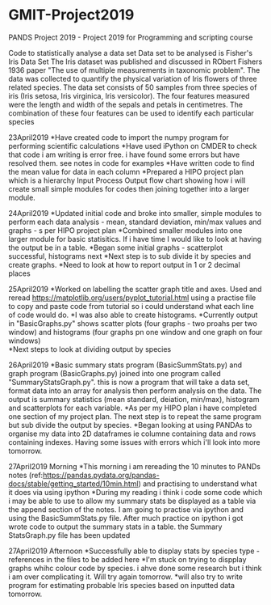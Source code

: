 # GMIT-Project2019
PANDS Project 2019 - Project 2019 for Programming and scripting course

Code to statistically analyse a data set
Data set to be analysed is Fisher's Iris Data Set
The Iris dataset was published and discussed in RObert Fishers 1936 paper "The use of multiple measurements in taxonomic problem". The data was collected to quantify the physical variation of Iris flowers of three related species. 
The data set consists of 50 samples from three species of iris (Iris setosa, Iris virginica, Iris versicolor). 
The four features measured were the length and width of the sepals and petals in centimetres. 
The combination of these four features can be used to identify each particular species

23April2019
    *Have created code to import the numpy program for performing scientific calculations
    *Have used iPython on CMDER to check that code i am writing is error free. i have found some errors but have resolved them. see notes in code for examples
    *Have written code to find the mean value for data in each column
    *Prepared a HIPO project plan which is a hierarchy Input Process Output flow chart showing how i will create small simple modules for codes then joining together into a larger module.


24April2019
    *Updated initial code and broke into smaller, simple modules to perform each data analysis - mean, standard deviation, min/max values and graphs - s per HIPO project plan
    *Combined smaller modules into one larger module for basic statisitics. If i have time I would like to look at having the output be in a table.
    *Began some initial graphs - scatterplot successful, histograms next
    *Next step is to sub divide it by species and create graphs.
    *Need to look at how to report output in 1 or 2 decimal places

25April2019
    *Worked on labelling the scatter graph title and axes. Used and reread https://matplotlib.org/users/pyplot_tutorial.html using a practise file to copy and paste code from tutorial so i could understand what each line of code would do. 
    *I was also able to create histograms. 
    *Currently output in "BasicGraphs.py" shows scatter plots (four graphs - two proahs per two window) and histograms (four graphs pn one window and one graph on four windows)  
    *Next steps to look at dividing output by species

26April2019
    *Basic summary stats program (BasicSummStats.py) and graph program (BasicGraphs.py) joined into one program called "SummaryStatsGraph.py". this is now a program that will take a data set, format data into an array for analysis then perform analysis on the data. The output is summary statistics (mean standard, deiation, min/max), histogram and scatterplots for each variable.
    *As per my HIPO plan i have completed one section of my project plan. The next step is to repeat the same program but sub divide the output by species.
    *Began looking at using PANDAs to organise my data into 2D dataframes ie columne containing data and rows containing indexes. Having some issues with errors which i'll look into more tomorrow.

27April2019 Morning
    *This morning i am rereading the 10 minutes to PANDs notes (ref:https://pandas.pydata.org/pandas-docs/stable/getting_started/10min.html) and practising to understand what it does via using ipython
    *During my reading i think i code some code which i may be able to use to allow my summary stats be displayed as a table via the append section of the notes. I am going to practise via ipython and using the BasicSummStats.py file. After much practice on ipython i got wrote code to output the summary stats in a table. the Summary StatsGraph.py file has been updated
   
27April2019 Afternoon
    *Successfully able to display stats by species type - references in the files to be added here
    *I'm stuck on trying to dispplay graphs whihc colour code by species. i ahve done some research but i think i am over complicating it. Will try again tomorrow.
    *will also try to write program for estimating probable Iris species based on inputted data tomorrow.
